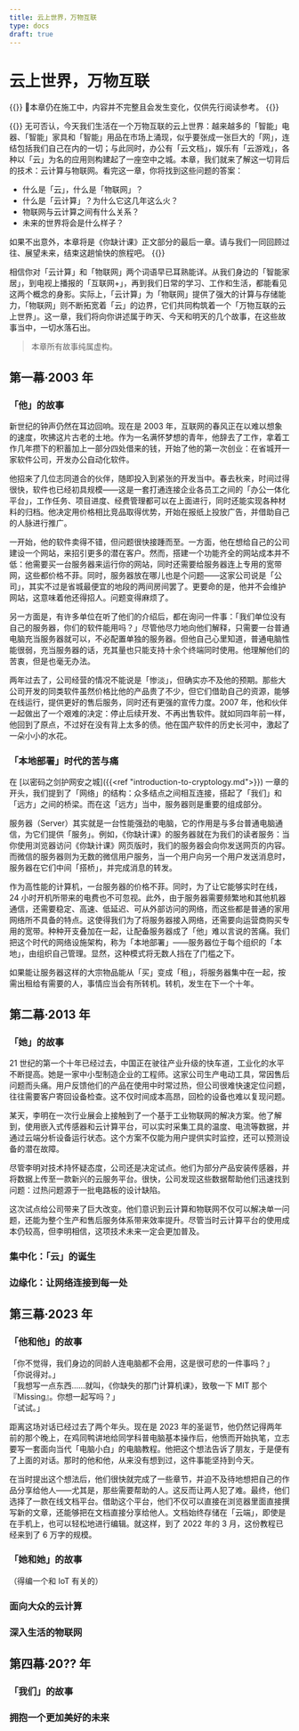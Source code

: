 ```yaml
---
title: 云上世界，万物互联
type: docs
draft: true
---
```


# 云上世界，万物互联

{{<hint danger>}}
🚧本章仍在施工中，内容并不完整且会发生变化，仅供先行阅读参考。
{{</hint>}}

{{<hint info>}}
无可否认，今天我们生活在一个万物互联的云上世界：越来越多的「智能」电器、「智能」家具和「智能」用品在市场上涌现，似乎要张成一张巨大的「网」，连结包括我们自己在内的一切；与此同时，办公有「云文档」，娱乐有「云游戏」，各种以「云」为名的应用则构建起了一座空中之城。本章，我们就来了解这一切背后的技术：云计算与物联网。看完这一章，你将找到这些问题的答案：

- 什么是「云」，什么是「物联网」？
- 什么是「云计算」？为什么它这几年这么火？
- 物联网与云计算之间有什么关系？
- 未来的世界将会是什么样子？

如果不出意外，本章将是《你缺计课》正文部分的最后一章。请与我们一同回顾过往、展望未来，结束这趟愉快的旅程吧。
{{</hint>}}

相信你对「云计算」和「物联网」两个词语早已耳熟能详。从我们身边的「智能家居」，到电视上播报的「互联网+」，再到我们日常的学习、工作和生活，都能看见这两个概念的身影。实际上，「云计算」为「物联网」提供了强大的计算与存储能力，「物联网」则不断拓宽着「云」的边界，它们共同构筑着一个「万物互联的云上世界」。这一章，我们将向你讲述属于昨天、今天和明天的几个故事，在这些故事当中，一切水落石出。

> 本章所有故事纯属虚构。

## 第一幕·2003 年

### 「他」的故事

新世纪的钟声仍然在耳边回响。现在是 2003 年，互联网的春风正在以难以想象的速度，吹拂这片古老的土地。作为一名满怀梦想的青年，他辞去了工作，拿着工作几年攒下的积蓄加上一部分四处借来的钱，开始了他的第一次创业：在省城开一家软件公司，开发办公自动化软件。

他招来了几位志同道合的伙伴，随即投入到紧张的开发当中。春去秋来，时间过得很快，软件也已经初具规模——这是一套打通连接企业各员工之间的「办公一体化平台」，工作任务、项目进度、经费管理都可以在上面进行，同时还能实现各种材料的归档。他决定用价格相比竞品取得优势，开始在报纸上投放广告，并借助自己的人脉进行推广。

一开始，他的软件卖得不错，但问题很快接踵而至。一方面，他在想给自己的公司建设一个网站，来招引更多的潜在客户。然而，搭建一个功能齐全的网站成本并不低：他需要买一台服务器来运行你的网站，同时还需要给服务器连上专用的宽带网，这些都价格不菲。同时，服务器放在哪儿也是个问题——这家公司说是「公司」，其实不过是省城最便宜的地段的两间房间罢了。更要命的是，他并不会维护网站，这意味着他还得招人。问题变得麻烦了。

另一方面是，有许多单位在听了他们的介绍后，都在询问一件事：「我们单位没有自己的服务器，你们的软件能用吗？」尽管他尽力地向他们解释，只需要一台普通电脑充当服务器就可以，不必配置单独的服务器。但他自己心里知道，普通电脑性能很弱，充当服务器的话，充其量也只能支持十余个终端同时使用。他理解他们的苦衷，但是也毫无办法。

两年过去了，公司经营的情况不能说是「惨淡」，但确实亦不及他的预期。那些大公司开发的同类软件虽然价格比他的产品贵了不少，但它们借助自己的资源，能够在线运行，提供更好的售后服务，同时还有更强的宣传力度。2007 年，他和伙伴一起做出了一个艰难的决定：停止后续开发、不再出售软件。就如同四年前一样，他回到了原点，不过好在没有背上太多的债。他在国产软件的历史长河中，激起了一朵小小的水花。

### 「本地部署」时代的苦与痛

在 [以密码之剑护网安之城]({{<ref "introduction-to-cryptology.md">}}) 一章的开头，我们提到了「网络」的结构：众多结点之间相互连接，搭起了「我们」和「远方」之间的桥梁。而在这「远方」当中，服务器则是重要的组成部分。

服务器（Server）其实就是一台性能强劲的电脑，它的作用是与多台普通电脑通信，为它们提供「服务」。例如，《你缺计课》的服务器就在为我们的读者服务：当你使用浏览器访问《你缺计课》网页版时，我们的服务器会向你发送网页的内容。而微信的服务器则为无数的微信用户服务，当一个用户向另一个用户发送消息时，服务器在它们中间「搭桥」，并完成消息的转发。

作为高性能的计算机，一台服务器的价格不菲。同时，为了让它能够实时在线，24 小时开机所带来的电费也不可忽视。此外，由于服务器需要频繁地和其他机器通信，还需要稳定、高速、低延迟、可从外部访问的网络，而这些都是普通的家用网络所不具备的特点。这使得我们为了将服务器接入网络，还需要向运营商购买专用的宽带。种种开支叠加在一起，让配备服务器成了「他」难以言说的苦痛。我们把这个时代的网络设施架构，称为「本地部署」——服务器位于每个组织的「本地」，由组织自己管理。显然，这种模式将无数人挡在了门槛之下。

如果能让服务器这样的大宗物品能从「买」变成「租」，将服务器集中在一起，按需出租给有需要的人，事情应当会有所转机。转机，发生在下一个十年。

## 第二幕·2013 年

### 「她」的故事

21 世纪的第一个十年已经过去，中国正在驶往产业升级的快车道，工业化的水平不断提高。她是一家中小型制造企业的工程师。这家公司生产电动工具，常因售后问题而头痛。用户反馈他们的产品在使用中时常过热，但公司很难快速定位问题，往往需要客户寄回设备检查。这不仅时间成本高昂，回检的设备也难以复现问题。

某天，李明在一次行业展会上接触到了一个基于工业物联网的解决方案。他了解到，使用嵌入式传感器和云计算平台，可以实时采集工具的温度、电流等数据，并通过云端分析设备运行状态。这个方案不仅能为用户提供实时监控，还可以预测设备的潜在故障。

尽管李明对技术持怀疑态度，公司还是决定试点。他们为部分产品安装传感器，并将数据上传至一款新兴的云服务平台。很快，公司发现这些数据帮助他们迅速找到问题：过热问题源于一批电路板的设计缺陷。

这次试点给公司带来了巨大改变。他们意识到云计算和物联网不仅可以解决单一问题，还能为整个生产和售后服务体系带来效率提升。尽管当时云计算平台的使用成本仍较高，但李明相信，这项技术未来一定会更加普及。

### 集中化：「云」的诞生

### 边缘化：让网络连接到每一处

## 第三幕·2023 年

### 「他和他」的故事

「你不觉得，我们身边的同龄人连电脑都不会用，这是很可悲的一件事吗？」<br>
「你说得对。」<br>
「我想写一点东西……就叫，《你缺失的那门计算机课》，致敬一下 MIT 那个『Missing』。你想一起写吗？」<br>
「试试。」

距离这场对话已经过去了两个年头。现在是 2023 年的圣诞节，他仍然记得两年前的那个晚上，在鸡同鸭讲地给同学科普电脑基本操作后，他愤而开始执笔，立志要写一套面向当代「电脑小白」的电脑教程。他把这个想法告诉了朋友，于是便有了上面的对话。那时的他和他，从来没有想到过，这件事能坚持到今天。

在当时提出这个想法后，他们很快就完成了一些章节，并迫不及待地想把自己的作品分享给他人——尤其是，那些需要帮助的人。这反而让两人犯了难。最终，他们选择了一款在线文档平台。借助这个平台，他们不仅可以直接在浏览器里面直接撰写新的文章，还能够把在文档直接分享给他人。文档始终存储在「云端」，即使是在手机上，也可以轻松地进行编辑。就这样，到了 2022 年的 3 月，这份教程已经来到了 6 万字的规模。



### 「她和她」的故事

（得编一个和 IoT 有关的）

### 面向大众的云计算

### 深入生活的物联网

## 第四幕·20?? 年

### 「我们」的故事

### 拥抱一个更加美好的未来
